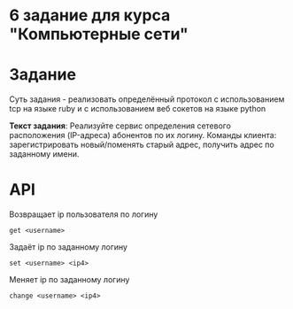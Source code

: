 # 6 задание для курса "Компьютерные сети"
# Задание
Суть задания - реализовать определённый протокол с использованием tcp на языке ruby и с использованием веб сокетов на языке python

**Текст задания**:
Реализуйте сервис определения сетевого расположения (IP-адреса) абонентов по их логину. 
Команды клиента: зарегистрировать новый/поменять старый адрес, получить адрес по заданному имени.

# API 
Возвращает ip пользователя по логину
    
    get <username>
  
Задаёт ip по заданному логину
    
    set <username> <ip4>
  
Меняет ip по заданному логину
    
    change <username> <ip4>
